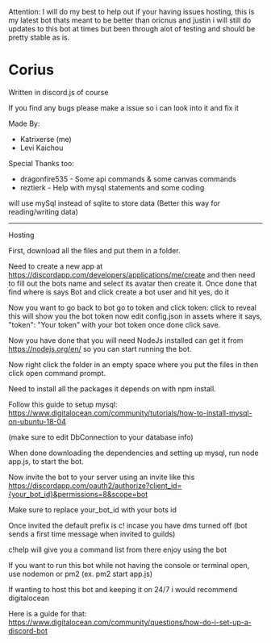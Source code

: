 Attention: I will do my best to help out if your having issues hosting, this is my latest bot thats meant to be better than oricnus and justin i will still do updates to this bot at times but been through alot of testing and should be pretty stable as is.

# Corius
Written in discord.js of course 

If you find any bugs please make a issue so i can look into it and fix it

Made By:
- Katrixerse (me)
- Levi Kaichou

Special Thanks too:
- dragonfire535 - Some api commands & some canvas commands
- reztierk - Help with mysql statements and some coding 

 will use mySql instead of sqlite to store data (Better this way for reading/writing data)

--------------------------------------------------------

Hosting

First, download all the files and put them in a folder.

Need to create a new app at https://discordapp.com/developers/applications/me/create and then need to fill out the bots name and select its avatar then create it. Once done that find where is says Bot and click create a bot user and hit yes, do it

Now you want to go back to bot go to token and click token: click to reveal this will show you the bot token now edit config.json in assets where it says, "token": "Your token" with your bot token once done click save.

Now you have done that you will need NodeJs installed can get it from https://nodejs.org/en/ so you can start running the bot.

Now right click the folder in an empty space where you put the files in then click open command prompt.

Need to install all the packages it depends on with npm install.

Follow this guide to setup mysql: https://www.digitalocean.com/community/tutorials/how-to-install-mysql-on-ubuntu-18-04

(make sure to edit DbConnection to your database info)

When done downloading the dependencies and setting up mysql, run node app.js, to start the bot.

Now invite the bot to your server using an invite like this https://discordapp.com/oauth2/authorize?client_id={your_bot_id}&permissions=8&scope=bot

Make sure to replace your_bot_id with your bots id

Once invited the default prefix is c! incase you have dms turned off (bot sends a first time message when invited to guilds)

c!help will give you a command list from there enjoy using the bot

If you want to run this bot while not having the console or terminal open, use nodemon or pm2 (ex. pm2 start app.js)

If wanting to host this bot and keeping it on 24/7 i would recommend digitalocean

Here is a guide for that: https://www.digitalocean.com/community/questions/how-do-i-set-up-a-discord-bot
